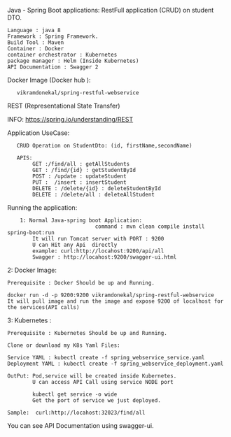 
Java - Spring Boot applications: RestFull application (CRUD) on student DTO.

	Language : java 8
	Framework : Spring Framework.
	Build Tool : Maven
	Container : Docker
	container orchestrator : Kubernetes
	package manager : Helm (Inside Kubernetes)
	API Documentation : Swagger 2

Docker Image (Docker hub ): 
		
	   vikramdonekal/spring-restful-webservice

REST (Representational State Transfer)

INFO: https://spring.io/understanding/REST


Application UseCase:
   
	   CRUD Operation on StudentDto: (id, firstName,secondName)

	   APIS:
			GET :/find/all : getAllStudents
			GET : /find/{id} : getStudentById
			POST : /update : updateStudent
			PUT :  /insert : insertStudent
			DELETE : /delete/{id} : deleteStudentById
			DELETE : /delete/all : deleteAllStudent
		

Running the application:

		1: Normal Java-spring boot Application: 
								command : mvn clean compile install spring-boot:run
			It will run Tomcat server with PORT : 9200 
			U can Hit any Api  directly
			example: curl:http://locahost:9200/api/all
			Swagger : http://locahost:9200/swagger-ui.html
	
2: Docker Image:

	Prerequisite : Docker Should be up and Running.
	
	docker run -d -p 9200:9200 vikramdonekal/spring-restful-webservice
	It will pull image and run the image and expose 9200 of localhost for the services(API calls)
	
                                        
3: Kubernetes :
	
	Prerequisite : Kubernetes Should be up and Running.
	
	Clone or download my K8s Yaml Files:
	
	Service YAML : kubectl create -f spring_webservice_service.yaml
	Deployment YAML : kubectl create -f spring_webservice_deployment.yaml
	
	OutPut: Pod,service will be created inside Kubernetes.
			U can access API Call using service NODE port
			
			kubectl get service -o wide
			Get the port of service we just deployed.
			
	Sample:  curl:http://locahost:32023/find/all
	
	
You can see API Documentation using swagger-ui.

			

		
		
		
		
    
   
   
	
